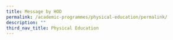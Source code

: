 ```yaml
---
title: Message by HOD
permalink: /academic-programmes/physical-education/permalink/
description: ""
third_nav_title: Physical Education
---
```

